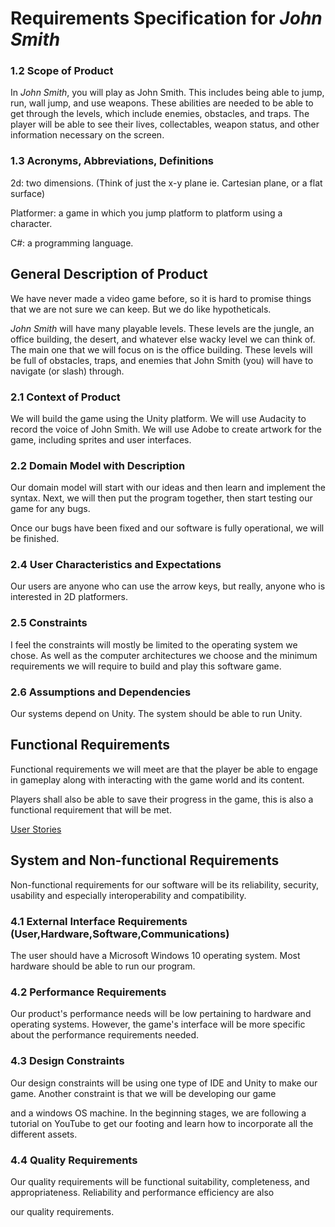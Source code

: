 # Requirements Specification for *John Smith*

### 1.2 Scope of Product

In *John Smith*, you will play as John Smith. This includes being able to jump, run, wall jump, and use weapons. These abilities are needed to be able to get through the levels, which include enemies, obstacles, and traps. The player will be able to see their lives, collectables, weapon status, and other information necessary on the screen. 

  
### 1.3 Acronyms, Abbreviations, Definitions 

2d: two dimensions. (Think of just the x-y plane ie. Cartesian plane, or a flat surface) 

Platformer: a game in which you jump platform to platform using a character. 

C#: a programming language. 


## General Description of Product 

We have never made a video game before, so it is hard to promise things that we are not sure we can keep. But we do like hypotheticals. 

*John Smith* will have many playable levels. These levels are the jungle, an office building, the desert, and whatever else wacky level we can think of. The main one that we will focus on is the office building. These levels will be full of obstacles, traps, and enemies that John Smith (you) will have to navigate (or slash) through.  

  
### 2.1 Context of Product 

We will build the game using the Unity platform. We will use Audacity to record the voice of John Smith. We will use Adobe to create artwork for the game, including sprites and user interfaces.  


### 2.2 Domain Model with Description 

Our domain model will start with our ideas and then learn and implement the syntax.  Next, we will then put the program together, then start testing our game for any bugs. 

Once our bugs have been fixed and our software is fully operational, we will be finished. 


### 2.4 User Characteristics and Expectations 

Our users are anyone who can use the arrow keys, but really, anyone who is interested in 2D platformers. 

 
### 2.5 Constraints 

I feel the constraints will mostly be limited to the operating system we chose.  As well as the computer architectures we choose and the minimum requirements we will require to build and play this software game. 


### 2.6 Assumptions and Dependencies 

Our systems depend on Unity. The system should be able to run Unity. 


## Functional Requirements 

Functional requirements we will meet are that the player be able to engage in gameplay along with interacting with the game world and its content. 

Players shall also be able to save their progress in the game, this is also a functional requirement that will be met. 

[User Stories](userstories.md)  


## System and Non-functional Requirements 

Non-functional requirements for our software will be its reliability, security, usability and especially interoperability and compatibility. 


### 4.1 External Interface Requirements (User,Hardware,Software,Communications) 

The user should have a Microsoft Windows 10 operating system. Most hardware should be able to run our program. 


### 4.2 Performance Requirements 

Our product's performance needs will be low pertaining to hardware and operating systems. However, the game's interface will be more specific about the performance requirements needed. 


### 4.3 Design Constraints 

Our design constraints will be using one type of IDE and Unity to make our game.  Another constraint is that we will be developing our game 

and a windows OS machine. In the beginning stages, we are following a tutorial on YouTube to get our footing and learn how to incorporate all the different assets. 

  
### 4.4 Quality Requirements 

Our quality requirements will be functional suitability, completeness, and appropriateness.  Reliability and performance efficiency are also  

our quality requirements.
